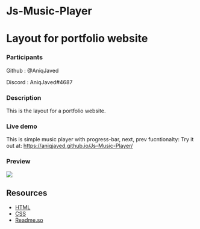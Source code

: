 # Js-Music-Player


# Layout for portfolio website


### Participants

Github : @AniqJaved

Discord : AniqJaved#4687

### Description

This is the layout for a portfolio website. 

### Live demo

This is simple music player with progress-bar, next, prev fucntionalty:
Try it out at:
https://aniqjaved.github.io/Js-Music-Player/

### Preview


![](music-player.gif)



## Resources

- [HTML](https://html.com/)
- [CSS](https://www.w3.org/Style/CSS/Overview.en.html)
- [Readme.so](https://readme.so/editor)


